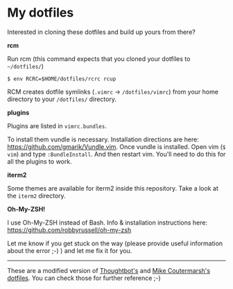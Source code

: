 My dotfiles
===================

Interested in cloning these dotfiles and build up yours from there?


**rcm**

Run rcm (this command expects that you cloned your dotfiles to `~/dotfiles/`)
```
$ env RCRC=$HOME/dotfiles/rcrc rcup
```
RCM creates dotfile symlinks (`.vimrc` -> `/dotfiles/vimrc`) from your home directory to your `/dotfiles/` directory.

**plugins**

Plugins are listed in `vimrc.bundles`.

To install them vundle is necessary. Installation directions are here: https://github.com/gmarik/Vundle.vim.
Once vundle is installed. Open vim (`$ vim`) and type `:BundleInstall`. And then restart vim. You'll need to do this for all the plugins to work.

**iterm2**

Some themes are available for iterm2 inside this repository. Take a look at the `iterm2` directory.

**Oh-My-ZSH!**

I use Oh-My-ZSH instead of Bash. Info & installation instructions here: https://github.com/robbyrussell/oh-my-zsh

Let me know if you get stuck on the way (please provide useful information about
the error ;-) ) and let me fix it for you.

---

These are a modified version of [Thoughtbot's](http://github.com/thoughtbot/dotfiles) and [Mike Coutermarsh's dotfiles](https://github.com/mscoutermarsh/dotfiles). You can check those for further reference ;-)
